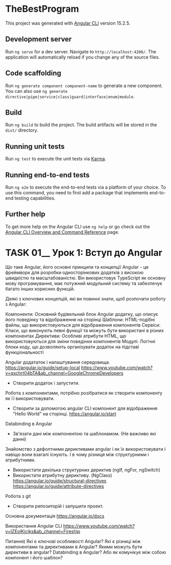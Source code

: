 # TheBestProgram

This project was generated with [Angular CLI](https://github.com/angular/angular-cli) version 15.2.5.

## Development server

Run `ng serve` for a dev server. Navigate to `http://localhost:4200/`. The application will automatically reload if you change any of the source files.

## Code scaffolding

Run `ng generate component component-name` to generate a new component. You can also use `ng generate directive|pipe|service|class|guard|interface|enum|module`.

## Build

Run `ng build` to build the project. The build artifacts will be stored in the `dist/` directory.

## Running unit tests

Run `ng test` to execute the unit tests via [Karma](https://karma-runner.github.io).

## Running end-to-end tests

Run `ng e2e` to execute the end-to-end tests via a platform of your choice. To use this command, you need to first add a package that implements end-to-end testing capabilities.

## Further help

To get more help on the Angular CLI use `ng help` or go check out the [Angular CLI Overview and Command Reference](https://angular.io/cli) page.


________________TASK 01__________________
Урок 1: Вступ до Angular
========================
Що таке Angular, його основні принципи та концепції
Angular - це фреймворк для розробки односторінкових додатків з високою швидкістю та масштабованістю. Він 
використовує TypeScript як основну мову програмування, має потужний модульний систему та забезпечує багато 
інших корисних функцій.

Деякі з ключових концепцій, які ви повинні знати, щоб розпочати роботу з Angular:

Компоненти: Основний будівельний блок Angular додатку, що описує його поведінку та відображення на сторінці
Шаблони: HTML-подібні файлы, що використовуються для відображення компонентів
Сервіси: Класи, що виконують певні функції та можуть бути використані в різних компонентах
Директиви: Особливі атрибути HTML, що використовуються для зміни поведінки компонентів
Модулі: Логічні блоки коду, що дозволяють організувати додаток на підставі функціональності


Аngular додататок і налаштування середовища. 
https://angular.io/guide/setup-local
https://www.youtube.com/watch?v=qxchrt04bTA&ab_channel=GoogleChromeDevelopers
* Створити додаток і запустити.

Робота з компонентами, потрібно розібратися як створити компоненту як її використовувати.
* Створити за допомогою angular CLI компонент для відображення "Hello World" на сторінці. 
https://angular.io/start

Databinding в Angular
* Зв'язати дані між компонентою та шаблонамом. (Не важливо які данні)

Знайомство з дефолтними дериктивами angular і як їх використовувати і навіщо вони взагалі існують. І в чому різниця
між структурними і атрибутними.
* Використати декілька структурних дериктив (ngIf, ngFor, ngSwitch)
* Використати атрибутну дериктиву. (NgClass) 
https://angular.io/guide/structural-directives 
https://angular.io/guide/attribute-directives


Робота з git
* Створити репозиторій і запушити проект.

Основна документація
https://angular.io/docs

Використання Angular CLI
https://www.youtube.com/watch?v=IZEolKjcjks&ab_channel=Fireship


Питання)
Які є ключові особливості Angular?
Які є різниці між компонентами та директивами в Angular?
Якими можуть бути директиви в angular?
Databinding в Angular? Або як комунікує між собою компонент і його шаблон?